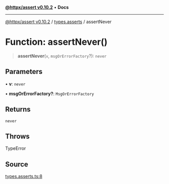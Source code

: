 [**@httpx/assert v0.10.2**](../../README.md) • **Docs**

***

[@httpx/assert v0.10.2](../../README.md) / [types.asserts](../README.md) / assertNever

# Function: assertNever()

> **assertNever**(`v`, `msgOrErrorFactory`?): `never`

## Parameters

• **v**: `never`

• **msgOrErrorFactory?**: `MsgOrErrorFactory`

## Returns

`never`

## Throws

TypeError

## Source

[types.asserts.ts:8](https://github.com/belgattitude/httpx/blob/c2b4400d3e1e7ce81677911e5629c323b752b635/packages/assert/src/types.asserts.ts#L8)
